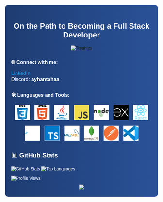 <div style="background: linear-gradient(to right, #1e3c72, #2a5298); color: #fff; font-family: Arial, sans-serif; padding: 20px; border-radius: 10px;">
  <h3 align="center" style="font-size: 1.8em; margin-bottom: 20px;"> On the Path to Becoming a Full Stack Developer </h3>

  <div align="center">
    <a href="https://github.com/ryo-ma/github-profile-trophy">
     <img src="https://github-profile-trophy.vercel.app/?username=ayhan219&theme=darkhub" alt="Trophies" />
    </a>
  </div>

  <h3 style="margin-top: 30px;">🌐 Connect with me:</h3>
  <ul style="list-style: none; padding: 0; font-size: 1.2em;">
    <li><a href="https://www.linkedin.com/in/ayhan-taha-pastutmaz-50a65629b/" target="_blank" style="color: #1da1f2; text-decoration: none;">LinkedIn</a></li>
    <li>Discord: <span style="font-weight: bold;">ayhantahaa</span></li>
  </ul>

  <h3 style="margin-top: 30px;">🛠️ Languages and Tools:</h3>
  <div style="display: flex; flex-wrap: wrap; gap: 15px; justify-content: center;">
    <a href="https://www.w3schools.com/css/" target="_blank" rel="noreferrer"> 
      <img src="https://raw.githubusercontent.com/devicons/devicon/master/icons/css3/css3-original-wordmark.svg" alt="CSS3" width="50" height="50" style="transition: transform 0.3s;" onmouseover="this.style.transform='scale(1.2)'" onmouseout="this.style.transform='scale(1)'"/>
    </a>
    <a href="https://www.w3.org/html/" target="_blank" rel="noreferrer"> 
      <img src="https://raw.githubusercontent.com/devicons/devicon/master/icons/html5/html5-original-wordmark.svg" alt="HTML5" width="50" height="50" style="transition: transform 0.3s;" onmouseover="this.style.transform='scale(1.2)'" onmouseout="this.style.transform='scale(1)'"/>
    </a>
    <a href="https://www.java.com" target="_blank" rel="noreferrer"> 
      <img src="https://raw.githubusercontent.com/devicons/devicon/master/icons/java/java-original.svg" alt="Java" width="50" height="50" style="transition: transform 0.3s;" onmouseover="this.style.transform='scale(1.2)'" onmouseout="this.style.transform='scale(1)'"/>
    </a>
    <a href="https://developer.mozilla.org/en-US/docs/Web/JavaScript" target="_blank" rel="noreferrer"> 
      <img src="https://raw.githubusercontent.com/devicons/devicon/master/icons/javascript/javascript-original.svg" alt="JavaScript" width="50" height="50" style="transition: transform 0.3s;" onmouseover="this.style.transform='scale(1.2)'" onmouseout="this.style.transform='scale(1)'"/>
    </a>
    <a href="https://nodejs.org" target="_blank" rel="noreferrer">
      <img src="https://raw.githubusercontent.com/devicons/devicon/master/icons/nodejs/nodejs-original-wordmark.svg" alt="Node.js" width="50" height="50" style="transition: transform 0.3s;" onmouseover="this.style.transform='scale(1.2)'" onmouseout="this.style.transform='scale(1)'"/>
    </a>
    <a href="https://expressjs.com" target="_blank" rel="noreferrer">
      <img src="https://raw.githubusercontent.com/devicons/devicon/master/icons/express/express-original.svg" alt="Express" width="50" height="50" style="filter: invert(1); transition: transform 0.3s;" onmouseover="this.style.transform='scale(1.2)'" onmouseout="this.style.transform='scale(1)'"/>
    </a>
    <a href="https://reactjs.org/" target="_blank" rel="noreferrer">
      <img src="https://raw.githubusercontent.com/devicons/devicon/master/icons/react/react-original-wordmark.svg" alt="React" width="50" height="50" style="transition: transform 0.3s;" onmouseover="this.style.transform='scale(1.2)'" onmouseout="this.style.transform='scale(1)'"/>
    </a>
    <a href="https://tailwindcss.com/" target="_blank" rel="noreferrer">
     <img src="https://raw.githubusercontent.com/devicons/devicon/master/icons/tailwindcss/tailwindcss-original-wordmark.svg" alt="Tailwind" width="50" height="50" style="transition: transform 0.3s;" onmouseover="this.style.transform='scale(1.2)'" onmouseout="this.style.transform='scale(1)'"/>
    </a>
    <a href="https://www.typescriptlang.org/" target="_blank" rel="noreferrer">
      <img src="https://raw.githubusercontent.com/devicons/devicon/master/icons/typescript/typescript-original.svg" alt="TypeScript" width="50" height="50" style="transition: transform 0.3s;" onmouseover="this.style.transform='scale(1.2)'" onmouseout="this.style.transform='scale(1)'"/>
    </a>
    <a href="https://www.mysql.com/" target="_blank" rel="noreferrer">
      <img src="https://raw.githubusercontent.com/devicons/devicon/master/icons/mysql/mysql-original-wordmark.svg" alt="MySQL" width="50" height="50" style="transition: transform 0.3s;" onmouseover="this.style.transform='scale(1.2)'" onmouseout="this.style.transform='scale(1)'"/>
    </a>
    <a href="https://www.mongodb.com/" target="_blank" rel="noreferrer">
      <img src="https://raw.githubusercontent.com/devicons/devicon/master/icons/mongodb/mongodb-original-wordmark.svg" alt="MongoDB" width="50" height="50" style="transition: transform 0.3s;" onmouseover="this.style.transform='scale(1.2)'" onmouseout="this.style.transform='scale(1)'"/>
    </a>
    <a href="https://www.postman.com/" target="_blank" rel="noreferrer">
      <img src="https://raw.githubusercontent.com/devicons/devicon/master/icons/postman/postman-original.svg" alt="Postman" width="50" height="50" style="transition: transform 0.3s;" onmouseover="this.style.transform='scale(1.2)'" onmouseout="this.style.transform='scale(1)'"/>
    </a>
    <a href="https://code.visualstudio.com/" target="_blank" rel="noreferrer">
  <img src="https://raw.githubusercontent.com/devicons/devicon/master/icons/vscode/vscode-original.svg" alt="VS Code" width="50" height="50" style="transition: transform 0.3s;" onmouseover="this.style.transform='scale(1.2)'" onmouseout="this.style.transform='scale(1)'"/>
</a>

  </div>

  ## 📊 GitHub Stats
<div>
  <img src="https://github-readme-stats.vercel.app/api?username=ayhan219&show_icons=true&theme=dark" alt="GitHub Stats" />
  <img src="https://github-readme-stats.vercel.app/api/top-langs/?username=ayhan219&layout=compact&theme=dark" alt="Top Languages" />
</div>

![Profile Views](https://komarev.com/ghpvc/?username=ayhan219&color=blue&style=flat-square)

<div align="center">
  <img src="https://media.giphy.com/media/xT9IgzoKnwFNmISR8I/giphy.gif" width="500" />
</div>
</div>


